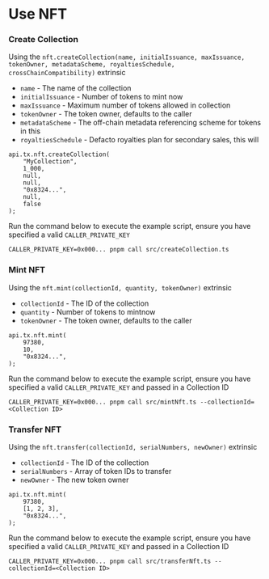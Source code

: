 # Use NFT

### Create Collection

Using the `nft.createCollection(name, initialIssuance, maxIssuance, tokenOwner, metadataScheme, royaltiesSchedule, crossChainCompatibility)` extrinsic

- `name` - The name of the collection
- `initialIssuance` - Number of tokens to mint now
- `maxIssuance` - Maximum number of tokens allowed in collection
- `tokenOwner` - The token owner, defaults to the caller
- `metadataScheme` - The off-chain metadata referencing scheme for tokens in this
- `royaltiesSchedule` - Defacto royalties plan for secondary sales, this will

```
api.tx.nft.createCollection(
    "MyCollection",
    1_000,
    null,
    null,
    "0x8324...",
    null,
    false
);
```

Run the command below to execute the example script, ensure you have specified a valid `CALLER_PRIVATE_KEY`

```
CALLER_PRIVATE_KEY=0x000... pnpm call src/createCollection.ts
```

### Mint NFT

Using the `nft.mint(collectionId, quantity, tokenOwner)` extrinsic

- `collectionId` - The ID of the collection
- `quantity` - Number of tokens to mintnow
- `tokenOwner` - The token owner, defaults to the caller

```
api.tx.nft.mint(
    97380,
    10,
    "0x8324...",
);
```

Run the command below to execute the example script, ensure you have specified a valid `CALLER_PRIVATE_KEY` and passed in a Collection ID

```
CALLER_PRIVATE_KEY=0x000... pnpm call src/mintNft.ts --collectionId=<Collection ID>
```

### Transfer NFT

Using the `nft.transfer(collectionId, serialNumbers, newOwner)` extrinsic

- `collectionId` - The ID of the collection
- `serialNumbers` - Array of token IDs to transfer
- `newOwner` - The new token owner

```
api.tx.nft.mint(
    97380,
    [1, 2, 3],
    "0x8324...",
);
```

Run the command below to execute the example script, ensure you have specified a valid `CALLER_PRIVATE_KEY` and passed in a Collection ID

```
CALLER_PRIVATE_KEY=0x000... pnpm call src/transferNft.ts --collectionId=<Collection ID>
```
